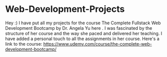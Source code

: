 # Web-Development-Projects

Hey :) I have put all my projects for the course The Complete Fullstack Web Development Bootcamp by Dr. Angela Yu here . I was fascinated by the structure of her course and the way she paced and delivered her teaching. I have added a personal touch to all the assignments in her course. Here's a link to the course: https://www.udemy.com/course/the-complete-web-development-bootcamp/
